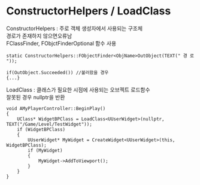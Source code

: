 # ConstructorHelpers / LoadClass

ConstructorHelpers : 주로 객체 생성자에서 사용되는 구조체<br>
경로가 존재하지 않으면오류남<br>FClassFinder, FObjctFinderOptional 함수 사용
```
static ConstructorHelpers::FObjectFinder<ObjName>OutObject(TEXT(" 경 로 "));

if(OutObject.Succeeded()) //불러왔을 경우
{...}
```

LoadClass : 클래스가 필요한 시점에 사용되는 오브젝트 로드함수<br>
잘못된 경우 nullptr을 반환
```
void AMyPlayerController::BeginPlay()
{
	UClass* WidgetBPClass = LoadClass<UUserWidget>(nullptr, TEXT("/Game/Level/TestWidget"));
	if (WidgetBPClass)
	{
		UUserWidget* MyWidget = CreateWidget<UUserWidget>(this, WidgetBPClass);
		if (MyWidget)
		{
			MyWidget->AddToViewport();
		}
	}
}
```